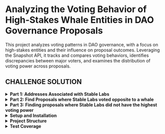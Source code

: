 # Analyzing the Voting Behavior of High-Stakes Whale Entities in DAO Governance Proposals

This project analyzes voting patterns in DAO governance, with a focus on high-stakes entities and their influence on proposal outcomes. Leveraging the Snapshot API, it tracks and compares voting behaviors, identifies discrepancies between major voters, and examines the distribution of voting power across proposals.

## CHALLENGE SOLUTION

<details>
<summary><strong>Part 1: Addresses Associated with Stable Labs</strong></summary>

## TASK

Determine all on-chain addresses associated with the StableLab entity.

## FINDINGS

Here are the addresses that have been discovered to be associated with StableLab. While there may be additional addresses not listed here, these have been verified with reliable sources.

### Primary Governance Addresses

1. **Ethereum (Stablelab.eth)**

   - Address: `0xECC2a9240268BC7a26386ecB49E1Befca2706AC9`
   - Source: [Snapshot - AAVE Profile](https://snapshot.box/#/s:aave.eth/profile/0xECC2a9240268BC7a26386ecB49E1Befca2706AC9)

2. **Lazy Summer DAO (Stablelab.eth)**

   - Address: `0xeD9d0A8e0f2e588160fd219B70b846d0f32c7513`
   - Source: [Tally - Lazy Summer DAO](https://www.tally.xyz/gov/lazy-summer-dao-official/delegate/0xed9d0a8e0f2e588160fd219b70b846d0f32c7513)

3. **Arbitrum (Stablelab_Historical)**

   - Address: `0xea172676E4105e92Cc52DBf45fD93b274eC96676`
   - Source: [Tally - StableLab Profile](https://www.tally.xyz/profile/stablelab.eth)

4. **zkSync**

   - Address: `0x9e0DC300B751AeddCD3f9525735cFF5367Bf986e`
   - Source: [Tally - zkSync Delegate](https://www.tally.xyz/gov/zksync/delegate/0x9e0dc300b751aeddcd3f9525735cff5367bf986e)

5. **Historical Account 2 (Stablenodegove.eth)**
   - Address: `0x1D1a13b16667c284b87de62CAEEfF0ce89E342B2`
   - Source: [Snapshot - ELFI Profile](https://snapshot.box/#/s:elfi.eth/profile/0x1D1a13b16667c284b87de62CAEEfF0ce89E342B2)

### Kiascan Infrastructure

**Governing Council & Commission**

- Address: `0x253c8cf1982d71c99dfa585368d6cb0f4e90a66c`

**Node**

- Address: `0x993efc86499ff9a47e5770040a02f37ed9469911`

**Staking**

- Address: `0xbf00e4af55cd8038e708f207b9fa5e0499e1ec1d`

**Reward**

- Address: `0xa21d46316afd769194b94b48004db4ae72b37887`

### Cross-Chain Presence

1. **Arbitrum & Optimism**

   - Address: `0xcd37CA043f8479064e10635020c65FfC005d36f6`
   - Sources:
     - [Arbiscan](https://arbiscan.io/address/0xcd37ca043f8479064e10635020c65ffc005d36f6)
     - [Optimistic Etherscan](https://optimistic.etherscan.io/address/0xcd37ca043f8479064e10635020c65ffc005d36f6)

2. **Polygon & BSC**
   - Address: `0xabC9b1819cc4D9846550F928B985993cF6240439`
   - Sources:
     - [Polygonscan](https://polygonscan.com/address/0xabc9b1819cc4d9846550f928b985993cf6240439)
     - [BSCscan](https://bscscan.com/address/0xabc9b1819cc4d9846550f928b985993cf6240439)

</details>

<details>
<summary><strong>Part 2: Find Proposals where Stable Labs voted opposite to a whale</strong></summary>

## TASK

Locate a governance proposal within the AAVE DAO where StableLab cast a vote opposite to that of another influential whale (on-chain address: 0x8b37a5Af68D315cf5A64097D96621F64b5502a22).

## 2.0 SOLUTION

### Table of Contents

- [2.1 Approach Explanation](#21-approach)
- [2.2 Result Sample](#22-result-sample)
- [2.3 How to Test](#23-how-to-test)
- [2.4 Code Files](#24-code-files)

## 2.1 APPROACH

The strategy was to use the Snapshot API to efficiently retrieve and analyze governance data. Two core endpoints were used throughout the process:

- `getMultipleProposals` – to fetch batches of proposals
- `getVotes` – to retrieve voting activity for specific proposals and addresses

In addition, the `getUser` endpoint was used optionally to look up human-readable names for wallet addresses (such as StableLab and the whale). This step was purely for improving the clarity of the final report and is not essential to the main logic or computation.

### Step 1

A single API call was made using `getMultipleProposals` to fetch a batch of proposals from Aave's Governance Space, starting from the latest and moving backward. Only one batch is fetched and processed at a time. If nothing relevant is found in that batch, the next one is fetched. Each batch includes 30 proposals, as set in the `config.py` file.

### Step 2

For all the proposals in the batch, a single API call to `getVotes` was used to fetch all votes cast by StableLab and the whale address per proposal. Snapshot makes this easy by allowing multiple proposals and voter addresses to be passed into one request.

### Step 3

From the collected data, proposals where StableLab and the whale voted differently were filtered out. Their exact vote choices were also recorded.

If no such proposals are found in the current batch, a new batch is fetched and the process starts again from Step 1.
If at least one such proposal is found, there's no need to fetch additional batches — the analysis proceeds to the next steps, since the task is complete once a qualifying proposal is identified.

### Step 4

The vote choices were sent to a custom sentiment processor. It uses a predefined knowledge base of common Aave vote options to determine whether the votes were actually opposing.
It's important to note that vote choices can be different without necessarily being opposing. For example, one voter might select "abstain" while another votes "yes"—technically different, but not necessarily in conflict. The sentiment processor helps account for these nuances by interpreting the intent behind the vote options, rather than just checking for inequality.

### Step 5

A summary report was prepared with the final findings. To make it clearer, the Snapshot `getUser` API was used to retrieve wallet display names (like StableLab and the whale), where available.

## 2.2 RESULT SAMPLE

```log
Received Request to Find Proposals with Varying Vote Choices between Target (0xECC2a9240268BC7a26386ecB49E1Befca2706AC9) and Whale (0x8b37a5Af68D315cf5A64097D96621F64b5502a22) on AAVE (aave.eth) Governance


🔍 Looking for proposals in batches...

[Batch 1-30] Getting proposals...
[Batch 1-30] Found 30 proposals
[Batch 1-30] Finding proposals with different vote choices...
[Batch 1-30] Found 2 proposals with different vote choices
✨ stopping further search



PROPOSALS IN PROCESSED BATCH WITH DIFFERENT VOTE CHOICES


🕵️  Found party names:
    Target (0xECC2a9240268BC7a26386ecB49E1Befca2706AC9): StableLab
    Whale (0x8b37a5Af68D315cf5A64097D96621F64b5502a22): Areta



📋 Proposal: [ARFC] wstETH and weETH E-Modes and LT/LTV Adjustments on Ethereum, Arbitrum, Base
─────────────────────────────
CREATED[⏰]: March 23, 2025 06:28:39

StableLab voted Against, while Areta voted For
SENTIMENT[😠]: votes are clearly opposing



📋 Proposal: [TEMP CHECK] Deploy Aave v3 on Plasma
─────────────────────────────
CREATED[⏰]: March 13, 2025 06:53:41

StableLab voted YAE, while Areta voted Abstain
SENTIMENT[🤔]: one party took a clear position while the other remained neutral
```

## 2.3 HOW TO TEST

### Setup

1. Clone the repository and navigate to the project directory:

   ```bash
   git clone <repository-url>
   cd <project-directory>
   ```

2. Create and activate a virtual environment:

   ```bash
   python -m venv venv
   source venv/bin/activate  # On Windows: venv\Scripts\activate
   ```

3. Install dependencies:
   ```bash
   pip install -r requirements.txt
   ```

### Configuration

1. The target addresses are configured in `src/config.py`:

   ```python
   PARTIES = {
       'target': '0xECC2a9240268BC7a26386ecB49E1Befca2706AC9',  # StableLabs
       'whale': '0x8b37a5Af68D315cf5A64097D96621F64b5502a22'    # Areta
   }
   ```

2. The AAVE space configuration is also in `src/config.py`:
   ```python
   SPACES = [
       {
           "space_id": "aave.eth",
           "name": "AAVE"
       }
   ]
   ```

### Running the Discord Finder

1. Run the discord finder:

   ```bash
   PYTHONPATH=$PYTHONPATH:. python3 src/main.py discord
   ```

2. The output will show:
   - Progress of proposal batch processing
   - Found proposals with different votes
   - Sentiment analysis of the voting differences
   - Human-readable names for the addresses (when available)

## 2.4 CODE FILES

The project's core functionality is distributed across several key files:

- [`src/main.py`](src/main.py) - Entry point for the application, handles CLI commands and orchestrates the analysis
- [`src/services/reporter.py`](src/services/reporter.py) - Wraps implementation details and generates readable output
- [`src/services/discord_finder.py`](src/services/discord_finder.py) - Core logic for finding voting discrepancies
- [`src/services/sentiment.py`](src/services/sentiment.py) - Used to determine if vote choices are actually opposing or not even if they are different
- [`src/api/client.py`](src/api/client.py) - Snapshot API client implementation
- [`src/models.py`](src/models.py) - Data models for proposals and votes
- [`src/utils/date_formatter.py`](src/utils/date_formatter.py) - Date and time formatting utilities

</details>

<details>
<summary><strong>Part 3: Finding proposals where Stable Labs did not have the highest voting power</strong></summary>

## TASK

Identify a proposal where the StableLab entity did not vote with the majority of the voting power.

## 3.0 SOLUTION

### Table of Contents

- [3.1 Approach Explanation](#31-approach)
- [3.2 Result Sample](#32-result-sample)
- [3.3 How to Test](#33-how-to-test)
- [3.4 Code Files](#34-code-files)

## 3.1 APPROACH

Similar to Part 2, the strategy here was to use the Snapshot API to efficiently retrieve and analyze governance data. Two core endpoints were used throughout the process:

- `getMultipleProposals` – to fetch batches of proposals
- `getVotes` – to retrieve voting activity for specific proposals and addresses

Note: API response caching was intentionally avoided. The assumption is that each task should be treated in isolation, which is important since some of the same API calls from Part 2 are reused here.

Additionally, the `getUser` endpoint was used optionally to look up human-readable names for wallet addresses (e.g., StableLab). This step was only for improving the readability of the final report and is not required for the main logic or computation.

### Step 1

Same as in Part 2 — a single API call to `getMultipleProposals` was made to fetch a batch of proposals from the Aave Snapshot space, starting from the most recent and moving backward. Only one batch is fetched and processed at a time. If nothing useful is found, the next batch is fetched. Each batch contains 30 proposals, as defined in `config.py`.

### Step 2

For all proposals in the batch, a single API call to `getVotes` (with the voter address set to StableLab) was used to filter down to only those proposals where StableLab actually voted.

### Step 3

For each of the proposals where StableLab voted, another single API call to `getVotes` was made — this time with results ordered by voting power (vp). The request was limited to VOTE_COUNT_MULTIPLIER × number of proposals (where VOTE_COUNT_MULTIPLIER is defined in `config.py`), increasing the chances of retrieving the top voter for each proposal without needing to query them individually. The response includes a combined list of votes across all proposals, sorted in descending order of voting power.

### Step 4

From the list of votes, a dictionary was created to track the highest voter per proposal. Proposals without a corresponding top voter were added to a retry list.
The proposal list was then sorted to match the order from Step 2 (to prioritize the most recent proposals), and each highest voter was compared to StableLab. If the top voter is different, that proposal is marked as a valid case and the process proceeds to the next step. If not, the check continues with the next proposal.

If all proposals are exhausted without finding a valid case, the retry list is used — Step 3 is repeated on that subset. If there's still no result, a new batch of proposals is fetched and the entire process starts over from Step 1.

### Step 5

The result is returned to the reporter service, which attempts to look up display names for the wallet addresses using the `getUser` endpoint, helping generate a clearer and more intuitive report.

## 3.2 RESULT SAMPLE

```log
Received Request to Find Proposals where Target (0xECC2a9240268BC7a26386ecB49E1Befca2706AC9) is not the highest voting power voter on AAVE (aave.eth) Governance


🔍 Searching for proposals in batches...

Found 30 proposals
Found 30 proposals with target votes
Fetching up to 90 highest VP votes...

🎯 Found case where target is not highest power voter!
    Proposal: [ARFC] Launch GHO on Gnosis Chain
    Highest VP: 327712.17238192516 (Address: 0x57ab7ee15ce5ecacb1ab84ee42d5a9d0d8112922)
    Target VP: 43339.13195576

✨ Stopping further search



PROPOSALS WHERE TARGET IS NOT THE HIGHEST VOTING POWER VOTER



📋 Proposal: [ARFC] Launch GHO on Gnosis Chain
─────────────────────────────
CREATED[⏰]: March 26, 2025 14:07:12

Target (0xECC2a9240268BC7a26386ecB49E1Befca2706AC9): StableLab (43339.13195576)
Majority (0x57ab7ee15cE5ECacB1aB84EE42D5A9d0d8112922): UNKNOWN (0x57ab7ee15cE5ECacB1aB84EE42D5A9d0d8112922) (327712.17238192516)
```

## 3.3 HOW TO TEST

### Setup

1. Clone the repository and navigate to the project directory:

   ```bash
   git clone <repository-url>
   cd <project-directory>
   ```

2. Create and activate a virtual environment:

   ```bash
   python -m venv venv
   source venv/bin/activate  # On Windows: venv\Scripts\activate
   ```

3. Install dependencies:
   ```bash
   pip install -r requirements.txt
   ```

### Configuration

1. The target addresses are configured in `src/config.py`:

   ```python
   PARTIES = {
       "target": "0xECC2a9240268BC7a26386ecB49E1Befca2706AC9",  # StableLab
       "whale": "0x8b37a5Af68D315cf5A64097D96621F64b5502a22"    # Whale address
   }
   ```

2. The AAVE space configuration is also in `src/config.py`:
   ```python
   SPACES = [
       {
           "space_id": "aave.eth",
           "name": "AAVE"
       }
   ]
   ```

### Running the Majority Power Finder

1. Run the majority power finder:

   ```bash
   PYTHONPATH=$PYTHONPATH:. python3 src/main.py majority
   ```

2. The output will show:
   - Progress of proposal batch processing
   - Found proposals where target is not the highest voter
   - Voting power comparison between target and highest voter
   - Human-readable names for the addresses (when available)

## 3.4 CODE FILES

The project's core functionality is distributed across several key files:

- [`src/main.py`](src/main.py) - Entry point for the application, handles CLI commands and orchestrates the analysis
- [`src/services/reporter.py`](src/services/reporter.py) - Wraps implementation details and generates readable output
- [`src/services/major_voting_power_finder.py`](src/services/major_voting_power_finder.py) - Core logic for finding cases where target is not highest voter
- [`src/api/client.py`](src/api/client.py) - Snapshot API client implementation
- [`src/models.py`](src/models.py) - Data models for proposals and votes
- [`src/utils/date_formatter.py`](src/utils/date_formatter.py) - Date and time formatting utilities

</details>

<details>
<summary><strong>Setup and Installation</strong></summary>

### Prerequisites

- Python 3.8 or higher
- pip package manager
- Git

### Installation Steps

1. Clone the repository:

   ```bash
   git clone <repository-url>
   cd <project-directory>
   ```

2. Create and activate a virtual environment:

   ```bash
   python -m venv venv
   source venv/bin/activate  # On Windows: venv\Scripts\activate
   ```

3. Install dependencies:
   ```bash
   pip install -r requirements.txt
   ```

### Running Tests

Execute the test suite:

```bash
PYTHONPATH=$PYTHONPATH:. pytest tests/ -v
```

### Development Setup

1. Install development dependencies:

   ```bash
   pip install -r requirements-dev.txt
   ```

2. Set up pre-commit hooks:
   ```bash
   pre-commit install
   ```

</details>

<details>
<summary><strong>Project Structure</strong></summary>

```
.
├── docs/                  # Documentation
│   ├── part2.md          # Part 2 detailed documentation
│   └── part3.md          # Part 3 detailed documentation
├── src/                  # Source code
│   ├── api/              # API integration
│   │   └── client.py     # Snapshot API client
│   ├── services/         # Core services
│   │   ├── discord_finder.py           # Vote difference finder
│   │   ├── major_voting_power_finder.py # Voting power analysis
│   │   ├── reporter.py                 # Results reporting
│   │   └── sentiment.py                # Vote sentiment analysis
│   ├── utils/           # Utility functions
│   │   └── date_formatter.py # Date formatting utilities
│   ├── config.py        # Configuration settings
│   ├── models.py        # Data models
│   └── main.py          # CLI entry point
├── tests/               # Test suite
│   ├── api/            # API tests
│   ├── services/       # Service tests
│   └── utils/          # Utility tests
├── README.md           # Project documentation
└── requirements.txt    # Project dependencies
```

</details>

<details>
<summary><strong>Test Coverage</strong></summary>

### Coverage Report

| Module      | Coverage |
| ----------- | -------- |
| Services    | 100%     |
| Models      | 97%      |
| API Client  | 28%      |
| Utils       | 95%      |
| **Overall** | 58%      |

### Coverage Details

- **Services (100%)**

  - `discord_finder.py`: Full coverage of vote comparison logic
  - `major_voting_power_finder.py`: Complete coverage of voting power analysis
  - `reporter.py`: All reporting functions tested
  - `sentiment.py`: Full coverage of vote sentiment analysis

- **Models (97%)**

  - Core data structures fully tested
  - Edge cases covered
  - Minor exception paths pending

- **API Client (28%)**
  - Basic request/response flows covered
  - Mock testing for API interactions
  - Integration tests pending
  - Error handling scenarios needed

### Running Coverage Reports

Generate a coverage report:

```bash
PYTHONPATH=$PYTHONPATH:. pytest --cov=src tests/ --cov-report=term-missing
```

Generate HTML coverage report:

```bash
PYTHONPATH=$PYTHONPATH:. pytest --cov=src tests/ --cov-report=html
```

</details>
